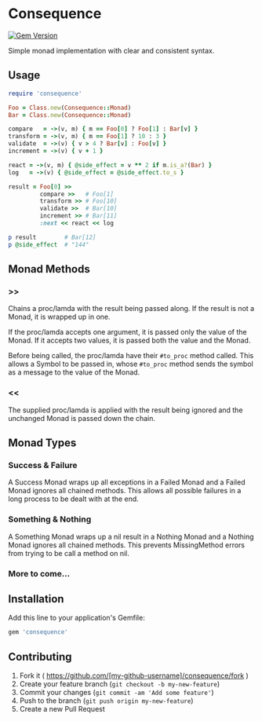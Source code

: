 # Consequence

[![Gem Version](https://badge.fury.io/rb/consequence.svg)](http://badge.fury.io/rb/consequence)

Simple monad implementation with clear and consistent syntax.

## Usage

``` ruby
require 'consequence'

Foo = Class.new(Consequence::Monad)
Bar = Class.new(Consequence::Monad)

compare   = ->(v, m) { m == Foo[0] ? Foo[1] : Bar[v] }
transform = ->(v, m) { m == Foo[1] ? 10 : 3 }
validate  = ->(v) { v > 4 ? Bar[v] : Foo[v] }
increment = ->(v) { v + 1 }

react = ->(v, m) { @side_effect = v ** 2 if m.is_a?(Bar) }
log   = ->(v) { @side_effect = @side_effect.to_s }

result = Foo[0] >>
         compare >>   # Foo[1]
         transform >> # Foo[10]
         validate >>  # Bar[10]
         increment >> # Bar[11]
         :next << react << log

p result        # Bar[12]
p @side_effect  # "144"
```

## Monad Methods

### >>

Chains a proc/lamda with the result being passed along. If the result is not a Monad,
it is wrapped up in one.

If the proc/lamda accepts one argument, it is passed only the value of the Monad. If it accepts two values, it is passed both the value and the Monad.

Before being called, the proc/lamda have their `#to_proc` method called. This allows a Symbol to be passed in, whose `#to_proc` method sends the symbol as a message to the value of the Monad.

### <<

The supplied proc/lamda is applied with the result being ignored and the unchanged Monad is passed down the chain.

## Monad Types

### Success & Failure

A Success Monad wraps up all exceptions in a Failed Monad and a Failed Monad ignores all chained methods. This allows all possible failures in a long process to be dealt with at the end.

### Something & Nothing

A Something Monad wraps up a nil result in a Nothing Monad and a Nothing Monad ignores all chained methods. This prevents MissingMethod errors from trying to be call a method on nil.

### More to come...

## Installation

Add this line to your application's Gemfile:

```ruby
gem 'consequence'
```

## Contributing

1. Fork it ( https://github.com/[my-github-username]/consequence/fork )
2. Create your feature branch (`git checkout -b my-new-feature`)
3. Commit your changes (`git commit -am 'Add some feature'`)
4. Push to the branch (`git push origin my-new-feature`)
5. Create a new Pull Request
